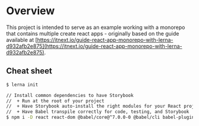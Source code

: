 # Overview
This project is intended to serve as an example working with a monorepo that contains multiple create react apps - originally based on the guide available at [https://itnext.io/guide-react-app-monorepo-with-lerna-d932afb2e875](https://itnext.io/guide-react-app-monorepo-with-lerna-d932afb2e875).

## Cheat sheet
```sh
$ lerna init

// Install common dependencies to have Storybook
//  + Run at the root of your project
//  + Have Storybook auto-install the right modules for your React project
//  + Have Babel transpile correctly for code, testing, and Storybook
$ npm i -D react react-dom @babel/core@^7.0.0-0 @babel/cli babel-plugin-transform-es2015-modules-commonjs babel-jest enzyme enzyme-adapter-react-16 jest react-test-renderer babel-core@7.0.0-bridge.0 @babel/preset-env @babel/preset-react

```